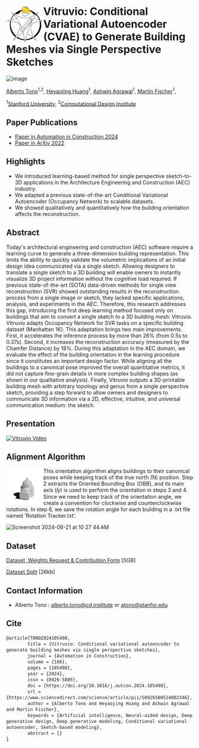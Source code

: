# <img src="Vitruvio_logo.jpg" alt="Vitruvio Icon" width="100" align="left"> Vitruvio: Conditional Variational Autoencoder (CVAE) to Generate Building Meshes via Single Perspective Sketches


![image](https://github.com/CDInstitute/Vitruvio/assets/11828200/35dd6759-3ed8-4d1b-b1da-c833afe09f89)


[Alberto Tono](https://www.linkedin.com/in/albertotono3/)<sup>1,2</sup>,
[Heyaojing Huang](https://www.linkedin.com/in/yaojing-h-0b903620b/)<sup>1</sup>, 
[Ashwin Agrawal](https://www.linkedin.com/in/ashwin-agrawal/)<sup>1</sup>, 
[Martin Fischer](https://www.linkedin.com/in/martin-fischer-5b314/)<sup>1</sup>,

<sup>1</sup>[Stanford University](https://cife.stanford.edu/),
<sup>2</sup>[Computational Design Institute](https://github.com/CDInstitute)


## Paper Publications

- [Paper in Automation in Construction 2024](https://www.sciencedirect.com/science/article/pii/S0926580524002346?dgcid=author)
- [Paper in ArXiv 2022](https://arxiv.org/abs/2210.13634)

## Highlights

- We introduced learning-based method for single perspective sketch-to-3D applications in the Architecture Engineering
and Construction (AEC) industry.
- We adapted a previous state-of-the-art Conditional Variational Autoencoder (Occupancy Network) to scalable datasets.
- We showed qualitatively and quantitatively how the building orientation affects the reconstruction.


## Abstract
Today's architectural engineering and construction (AEC) software require a learning curve 
to generate a three-dimension building representation. This limits the ability to quickly 
validate the volumetric implications of an initial design idea communicated via a single sketch.
Allowing designers to translate a single sketch to a 3D building will enable owners to instantly 
visualize 3D project information without the cognitive load required. If previous state-of-the-art 
(SOTA) data-driven methods for single view reconstruction (SVR) showed outstanding results in the 
reconstruction process from a single image or sketch, they lacked specific applications, analysis, 
and experiments in the AEC. Therefore, this research addresses this gap, introducing the first deep 
learning method focused only on buildings that aim to convert a single sketch to a 3D building mesh: Vitruvio. 
Vitruvio adapts Occupancy Network for SVR tasks on a specific building dataset (Manhattan 1K). This adaptation 
brings two main improvements. First, it accelerates the inference process by more than 26% (from 0.5s to 0.37s).
Second, it increases the reconstruction accuracy (measured by the Chamfer Distance) by 18%. During this adaptation
in the AEC domain, we evaluate the effect of the building orientation in the learning procedure since it constitutes 
an important design factor. While aligning all the buildings to a canonical pose improved the overall quantitative metrics,
it did not capture fine-grain details in more complex building shapes (as shown in our qualitative analysis). 
Finally, Vitruvio outputs a 3D-printable building mesh with arbitrary topology and genus from a single perspective sketch, 
providing a step forward to allow owners and designers to communicate 3D information via a 2D, effective, intuitive, 
and universal communication medium: the sketch.

## Presentation

[![Vitruvio Video](https://img.youtube.com/vi/Zgq23GxQKts/0.jpg)](https://youtu.be/Zgq23GxQKts?si=znkTXoYb6kDIjaO3)

## Alignment Algorithm

<img src="GIF_Preparation_white.gif" alt="GIF" width="100" align="left" style="margin-right: 200;"> 

This orientation algorithm aligns buildings to their canonical poses while keeping track of the true north (N) position. Step 2 extracts the Oriented Bounding Box (OBB), and its main axis (𝐼𝑦) is used to perform the orientation in steps 3 and 4. Since we need to keep track of the orientation angle, we create a convention for clockwise and counterclockwise rotations. In step 6, we save the rotation angle for each building in a .txt file named ’Rotation Tracker.txt’.

![Screenshot 2024-06-21 at 10 27 44 AM](https://github.com/CDInstitute/Vitruvio/assets/11828200/810abdc2-8879-456a-9232-131444994042)


## Dataset 

[Dataset, Weights Request & Contribution Form](https://forms.gle/JEUW8kpDz2pmtyYv5) [5GB]

[Dataset Split](https://drive.google.com/file/d/1CA-ck2-E5H8GrK6jvVzKNKVTyM4gCo4Q/view?usp=share_link) [26kb]

## Contact Information
- Alberto Tono : alberto.tono@cd.institute or atono@stanfor.edu

## Cite 

```
@article{TONO2024105498,
        title = {Vitruvio: Conditional variational autoencoder to generate building meshes via single perspective sketches},
        journal = {Automation in Construction},
        volume = {166},
        pages = {105498},
        year = {2024},
        issn = {0926-5805},
        doi = {https://doi.org/10.1016/j.autcon.2024.105498},
        url = {https://www.sciencedirect.com/science/article/pii/S0926580524002346},
        author = {Alberto Tono and Heyaojing Huang and Ashwin Agrawal and Martin Fischer},
        keywords = {Artificial intelligence, Neural-aided design, Deep generative design, Deep generative modeling, Conditional variational autoencoder, Sketch-based modeling},
        abstract = {}
}
```
